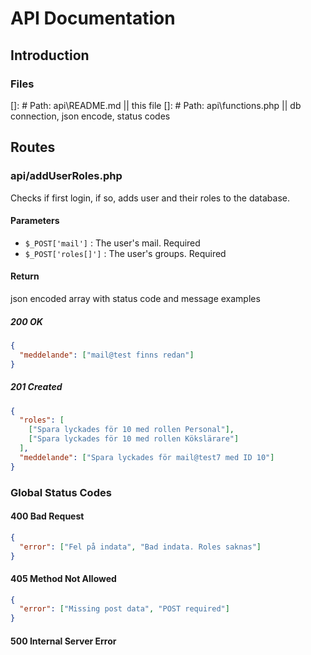 # API Documentation

## Introduction

### Files

[]: # Path: api\README.md || this file
[]: # Path: api\functions.php || db connection, json encode, status codes

## Routes

### api/addUserRoles.php

Checks if first login, if so, adds user and their roles to the database.

#### Parameters

- `$_POST['mail']` : The user's mail. Required
- `$_POST['roles[]']` : The user's groups. Required

#### Return

json encoded array with status code and message examples

##### 200 OK

```json
{
  "meddelande": ["mail@test finns redan"]
}
```

##### 201 Created

```json
{
  "roles": [
    ["Spara lyckades för 10 med rollen Personal"],
    ["Spara lyckades för 10 med rollen Kökslärare"]
  ],
  "meddelande": ["Spara lyckades för mail@test7 med ID 10"]
}
```

### Global Status Codes

#### 400 Bad Request

```json
{
  "error": ["Fel på indata", "Bad indata. Roles saknas"]
}
```

#### 405 Method Not Allowed

```json
{
  "error": ["Missing post data", "POST required"]
}
```

#### 500 Internal Server Error
